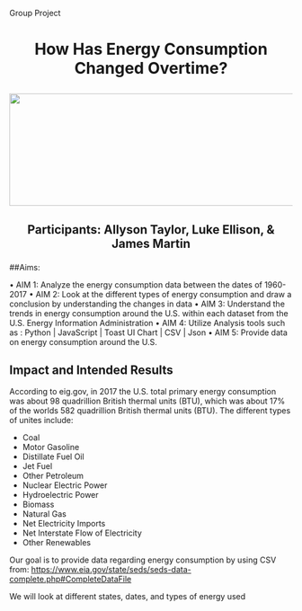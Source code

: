 Group Project

# <p align="center">How Has Energy Consumption Changed Overtime? </p>

<p align="center">
  <img width="600" height="200" src="https://github.com/allysontalyor/Project-2/blob/master/Images/Different%20types%20of%20Energy.jpg">
</p>

## <p align="center">Participants: Allyson Taylor, Luke Ellison, & James Martin</p>

##Aims:

•	AIM 1: 	  Analyze the energy consumption data between the dates of 1960-2017
•	AIM 2:  Look at the different types of energy consumption and draw a conclusion by understanding the changes in data
•	AIM 3: Understand the trends in energy consumption around the U.S. within each dataset from the U.S. Energy Information Administration
•	AIM 4: Utilize Analysis tools such as :  Python | JavaScript | Toast UI Chart | CSV | Json
•	AIM 5:  Provide data on energy consumption around the U.S.

## Impact and Intended Results

According to eig.gov, in 2017 the  U.S. total primary energy consumption was about 98 quadrillion British thermal units (BTU), which was about 17% of the worlds 582 quadrillion British thermal units (BTU). The different types of unites include: 

-	Coal              
-	Motor Gasoline
-	Distillate Fuel Oil                
-	Jet Fuel       
-	Other Petroleum
-	Nuclear Electric Power	
-	Hydroelectric Power	         
-	Biomass
-	Natural Gas     
-	Net Electricity Imports
-	Net Interstate Flow of Electricity  
-	Other Renewables

Our goal is to provide data regarding energy consumption by using CSV from: 
https://www.eia.gov/state/seds/seds-data-complete.php#CompleteDataFile


We will look at different states, dates, and types of energy used
